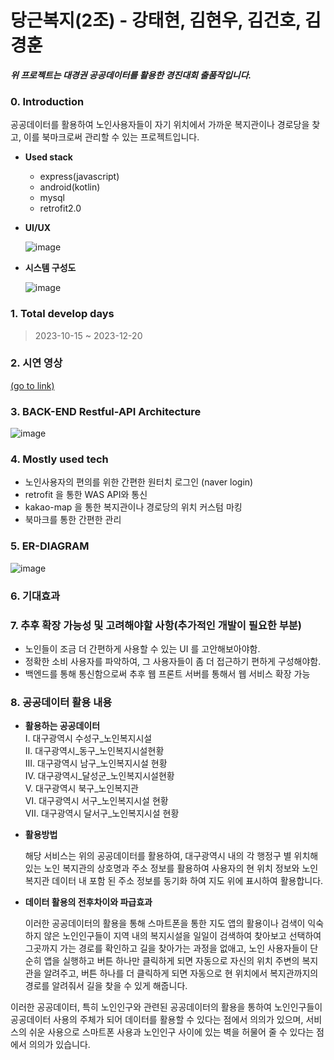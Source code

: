 # 당근복지(2조) - 강태현, 김현우, 김건호, 김경훈

***위 프로젝트는 대경권 공공데이터를 활용한 경진대회 출품작입니다.***

### 0. Introduction

  공공데이터를 활용하여 노인사용자들이 자기 위치에서 가까운 복지관이나 경로당을 찾고, 이를 북마크로써 관리할 수 있는 프로젝트입니다.

* **Used stack**
  * express(javascript)
  * android(kotlin)
  * mysql
  * retrofit2.0
 
* **UI/UX**
  
  ![image](https://github.com/KNU-K/welfare_center_guide/assets/126179088/0c8b8979-41b1-4983-98f4-33316e14ff2f)



* **시스템 구성도**
  
  ![image](https://github.com/KNU-K/welfare_center_guide/assets/126179088/566155fb-25ba-4cbe-9b28-57f6d53579ed)


### 1. Total develop days
> 2023-10-15 ~ 2023-12-20

### 2. 시연 영상
[(go to link)](https://youtu.be/suVfF0xeHnw)

### 3. BACK-END Restful-API Architecture
![image](https://github.com/KNU-K/welfare_center_guide/assets/126179088/cdd605bc-8885-45e4-ae77-58404a66ddcd)

### 4. Mostly used tech
* 노인사용자의 편의를 위한 간편한 원터치 로그인 (naver login)
* retrofit 을 통한 WAS API와 통신
* kakao-map 을 통한 복지관이나 경로당의 위치 커스텀 마킹
* 북마크를 통한 간편한 관리

### 5. ER-DIAGRAM
![image](https://github.com/KNU-K/welfare_center_guide/assets/126179088/0b7b782f-2caf-479b-b754-da41270b667a)

### 6. 기대효과

### 7. 추후 확장 가능성 및 고려해야할 사항(추가적인 개발이 필요한 부분)
* 노인들이 조금 더 간편하게 사용할 수 있는 UI 를 고안해보아야함.
* 정확한 소비 사용자를 파악하여, 그 사용자들이 좀 더 접근하기 편하게 구성해야함.
* 백엔드를 통해 통신함으로써 추후 웹 프론트 서버를 통해서 웹 서비스 확장 가능

### 8. 공공데이터 활용 내용

*  **활용하는 공공데이터** <br>
 Ⅰ. 대구광역시 수성구_노인복지시설<br>
 Ⅱ. 대구광역시_동구_노인복지시설현황<br>
 Ⅲ. 대구광역시 남구_노인복지시설 현황<br>
 Ⅳ. 대구광역시_달성군_노인복지시설현황<br>
 Ⅴ. 대구광역시 북구_노인복지관<br>
 Ⅵ. 대구광역시 서구_노인복지시설 현황<br>
 Ⅶ. 대구광역시 달서구_노인복지시설 현황<br>

* **활용방법**

  해당 서비스는 위의 공공데이터를 활용하여, 대구광역시 내의 각 행정구 별 위치해 있는 노인 복지관의 상호명과 주소 정보를 활용하여 사용자의 현 위치 정보와 노인복지관 데이터 내 포함 된 주소 정보를 동기화 하여 지도 위에 표시하여 활용합니다.


* **데이터 활용의 전후차이와 파급효과**

  이러한 공공데이터의 활용을 통해 스마트폰을 통한 지도 앱의 활용이나 검색이 익숙하지 않은 노인인구들이 지역 내의 복지시설을 일일이 검색하여 찾아보고 선택하여 그곳까지 가는 경로를 확인하고 길을 찾아가는 과정을 없애고, 노인 사용자들이 단순히 앱을 실행하고 버튼 하나만 클릭하게 되면 자동으로 자신의  위치 주변의 복지관을 알려주고, 버튼 하나를 더 클릭하게 되면 자동으로 현 위치에서 복지관까지의 경로를 알려줘서 길을 찾을 수 있게 해줍니다.

이러한 공공데이터, 특히 노인인구와 관련된 공공데이터의 활용을 통하여 노인인구들이 공공데이터 사용의 주체가 되어 데이터를 활용할 수 있다는 점에서 의의가 있으며, 서비스의 쉬운 사용으로 스마트폰 사용과 노인인구 사이에 있는 벽을 허물어 줄 수 있다는 점에서 의의가 있습니다.

